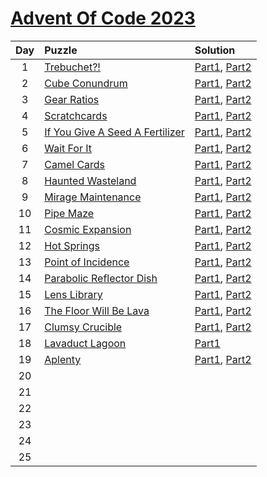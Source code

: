 # [Advent Of Code 2023](https://adventofcode.com/2023)

|  Day  | Puzzle                                                                 | Solution                                             |
| :---: | :--------------------------------------------------------------------- | :--------------------------------------------------- |
|   1   | [Trebuchet?!](https://adventofcode.com/2023/day/1)                     | [Part1](./Day01/d1p1.py), [Part2](./Day01/d1p2.py)   |
|   2   | [Cube Conundrum](https://adventofcode.com/2023/day/2)                  | [Part1](./Day02/d2p1.py), [Part2](./Day02/d2p2.py)   |
|   3   | [Gear Ratios](https://adventofcode.com/2023/day/3)                     | [Part1](./Day03/d3p1.py), [Part2](./Day03/d3p2.py)   |
|   4   | [Scratchcards](https://adventofcode.com/2023/day/4)                    | [Part1](./Day04/d4p1.py), [Part2](./Day04/d4p2.py)   |
|   5   | [If You Give A Seed A Fertilizer](https://adventofcode.com/2023/day/5) | [Part1](./Day05/d5p1.py), [Part2](./Day05/d5p2.py)   |
|   6   | [Wait For It](https://adventofcode.com/2023/day/6)                     | [Part1](./Day06/d6p1.py), [Part2](./Day06/d6p2.py)   |
|   7   | [Camel Cards](https://adventofcode.com/2023/day/7)                     | [Part1](./Day07/d7p1.py), [Part2](./Day07/d7p2.py)   |
|   8   | [Haunted Wasteland](https://adventofcode.com/2023/day/8)               | [Part1](./Day08/d8p1.py), [Part2](./Day08/d8p2.py)   |
|   9   | [Mirage Maintenance](https://adventofcode.com/2023/day/9)              | [Part1](./Day09/d9p1.py), [Part2](./Day09/d9p2.py)   |
|  10   | [Pipe Maze](https://adventofcode.com/2023/day/10)                      | [Part1](./Day10/d10p1.py), [Part2](./Day10/d10p2.py) |
|  11   | [Cosmic Expansion](https://adventofcode.com/2023/day/11)               | [Part1](./Day11/d11p1.py), [Part2](./Day11/d11p2.py) |
|  12   | [Hot Springs](https://adventofcode.com/2023/day/12)                    | [Part1](./Day12/d12p1.py), [Part2](./Day12/d12p2.py) |
|  13   | [Point of Incidence](https://adventofcode.com/2023/day/13)             | [Part1](./Day13/d13p1.py), [Part2](./Day13/d13p2.py) |
|  14   | [Parabolic Reflector Dish](https://adventofcode.com/2023/day/14)       | [Part1](./Day14/d14p1.py), [Part2](./Day14/d14p2.py) |
|  15   | [Lens Library](https://adventofcode.com/2023/day/15)                   | [Part1](./Day15/d15p1.py), [Part2](./Day15/d15p2.py) |
|  16   | [The Floor Will Be Lava](https://adventofcode.com/2023/day/16)         | [Part1](./Day16/d16p1.py), [Part2](./Day16/d16p2.py) |
|  17   | [Clumsy Crucible](https://adventofcode.com/2023/day/17)                | [Part1](./Day17/d17p1.py), [Part2](./Day17/d17p2.py) |
|  18   | [Lavaduct Lagoon](https://adventofcode.com/2023/day/18)                | [Part1](./Day18/d18p1.py)                            |
|  19   | [Aplenty](https://adventofcode.com/2023/day/19)                        | [Part1](./Day19/d19p1.py), [Part2](./Day19/d19p2.py) |
|  20   |                                                                        |                                                      |
|  21   |                                                                        |                                                      |
|  22   |                                                                        |                                                      |
|  23   |                                                                        |                                                      |
|  24   |                                                                        |                                                      |
|  25   |                                                                        |                                                      |
